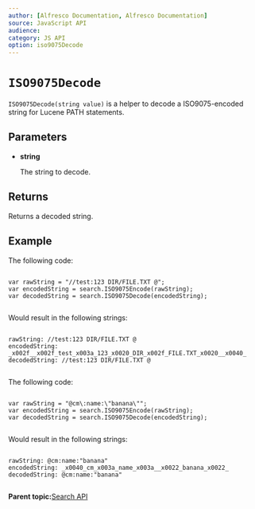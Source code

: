 ```yaml
---
author: [Alfresco Documentation, Alfresco Documentation]
source: JavaScript API
audience: 
category: JS API
option: iso9075Decode
---
```


# `ISO9075Decode`

`ISO9075Decode(string value)` is a helper to decode a ISO9075-encoded string for Lucene PATH statements.

## Parameters

-   **string**

    The string to decode.


## Returns

Returns a decoded string.

## Example

The following code:

```

var rawString = "//test:123 DIR/FILE.TXT @";    
var encodedString = search.ISO9075Encode(rawString);
var decodedString = search.ISO9075Decode(encodedString);        
      
```

Would result in the following strings:

```

rawString: //test:123 DIR/FILE.TXT @
encodedString: _x002f__x002f_test_x003a_123_x0020_DIR_x002f_FILE.TXT_x0020__x0040_
decodedString: //test:123 DIR/FILE.TXT @    
      
```

The following code:

```

var rawString = "@cm\:name:\"banana\"";    
var encodedString = search.ISO9075Encode(rawString);
var decodedString = search.ISO9075Decode(encodedString);
      
```

Would result in the following strings:

```

rawString: @cm:name:"banana"
encodedString: _x0040_cm_x003a_name_x003a__x0022_banana_x0022_
decodedString: @cm:name:"banana"        
      
```

**Parent topic:**[Search API](../references/API-JS-Search.md)

